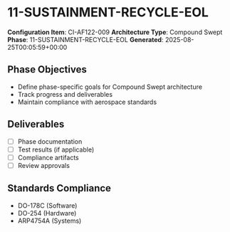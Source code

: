 # 11-SUSTAINMENT-RECYCLE-EOL

**Configuration Item**: CI-AF122-009
**Architecture Type**: Compound Swept
**Phase**: 11-SUSTAINMENT-RECYCLE-EOL
**Generated**: 2025-08-25T00:05:59+00:00

## Phase Objectives
- Define phase-specific goals for Compound Swept architecture
- Track progress and deliverables
- Maintain compliance with aerospace standards

## Deliverables
- [ ] Phase documentation
- [ ] Test results (if applicable)
- [ ] Compliance artifacts
- [ ] Review approvals

## Standards Compliance
- DO-178C (Software)
- DO-254 (Hardware)
- ARP4754A (Systems)
